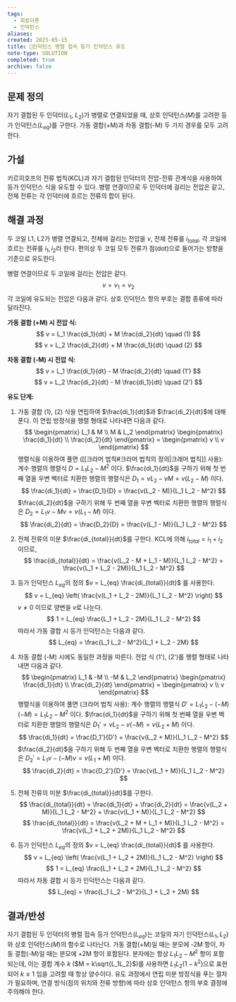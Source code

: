 ```yaml
---
tags:
  - 회로이론
  - 인덕턴스
aliases: 
created: 2025-05-15
title: 🔬인덕턴스 병렬 접속 등가 인덕턴스 유도
note-type: SOLUTION
completed: true
archive: false
---
```


## 문제 정의

자기 결합된 두 인덕터($L_1$, $L_2$)가 병렬로 연결되었을 때, 상호 인덕턴스($M$)를 고려한 등가 인덕턴스($L_{eq}$)를 구한다. 가동 결합(+M)과 차동 결합(-M) 두 가지 경우를 모두 고려한다.

## 가설

키르히호프의 전류 법칙(KCL)과 자기 결합된 인덕터의 전압-전류 관계식을 사용하여 등가 인덕턴스 식을 유도할 수 있다. 병렬 연결이므로 두 인덕터에 걸리는 전압은 같고, 전체 전류는 각 인덕터에 흐르는 전류의 합이 된다.

## 해결 과정

두 코일 L1, L2가 병렬 연결되고, 전체에 걸리는 전압을 $v$, 전체 전류를 $i_{total}$, 각 코일에 흐르는 전류를 $i_1, i_2$라 한다. 편의상 두 코일 모두 전류가 점(dot)으로 들어가는 방향을 기준으로 유도한다.

병렬 연결이므로 두 코일에 걸리는 전압은 같다.
$$
v = v_1 = v_2
$$
각 코일에 유도되는 전압은 다음과 같다. 상호 인덕턴스 항의 부호는 결합 종류에 따라 달라진다.

**가동 결합 (+M) 시 전압 식:**
$$
v = L_1 \frac{di_1}{dt} + M \frac{di_2}{dt} \quad (1)
$$
$$
v = L_2 \frac{di_2}{dt} + M \frac{di_1}{dt} \quad (2)
$$

**차동 결합 (-M) 시 전압 식:**
$$
v = L_1 \frac{di_1}{dt} - M \frac{di_2}{dt} \quad (1')
$$
$$
v = L_2 \frac{di_2}{dt} - M \frac{di_1}{dt} \quad (2')
$$

**유도 단계:**

1.  가동 결합 (1), (2) 식을 연립하여 $\frac{di_1}{dt}$과 $\frac{di_2}{dt}$에 대해 푼다. 이 연립 방정식을 행렬 형태로 나타내면 다음과 같다.
    $$
    \begin{pmatrix} L_1 & M \\ M & L_2 \end{pmatrix} \begin{pmatrix} \frac{di_1}{dt} \\ \frac{di_2}{dt} \end{pmatrix} = \begin{pmatrix} v \\ v \end{pmatrix}
    $$
    행렬식을 이용하여 풀면 ([[크라머 법칙#크라머 법칙의 정의|크래머 법칙]] 사용):
    계수 행렬의 행렬식 $D = L_1 L_2 - M^2$ 이다.
    $\frac{di_1}{dt}$을 구하기 위해 첫 번째 열을 우변 벡터로 치환한 행렬의 행렬식은 $D_1 = v L_2 - v M = v(L_2 - M)$ 이다.
    $$
    \frac{di_1}{dt} = \frac{D_1}{D} = \frac{v(L_2 - M)}{L_1 L_2 - M^2}
    $$
    $\frac{di_2}{dt}$을 구하기 위해 두 번째 열을 우변 벡터로 치환한 행렬의 행렬식은 $D_2 = L_1 v - M v = v(L_1 - M)$ 이다.
    $$
    \frac{di_2}{dt} = \frac{D_2}{D} = \frac{v(L_1 - M)}{L_1 L_2 - M^2}
    $$

2.  전체 전류의 미분 $\frac{di_{total}}{dt}$를 구한다. KCL에 의해 $i_{total} = i_1 + i_2$ 이므로,
    $$
$$
    $$
    \frac{di_{total}}{dt} = \frac{v(L_2 - M + L_1 - M)}{L_1 L_2 - M^2} = \frac{v(L_1 + L_2 - 2M)}{L_1 L_2 - M^2}
    $$

3.  등가 인덕턴스 $L_{eq}$의 정의 $v = L_{eq} \frac{di_{total}}{dt}$ 를 사용한다.
    $$
    v = L_{eq} \left( \frac{v(L_1 + L_2 - 2M)}{L_1 L_2 - M^2} \right)
    $$
    $v \neq 0$ 이므로 양변을 $v$로 나눈다.
    $$
    1 = L_{eq} \frac{L_1 + L_2 - 2M}{L_1 L_2 - M^2}
    $$
    따라서 가동 결합 시 등가 인덕턴스는 다음과 같다.
    $$
    L_{eq} = \frac{L_1 L_2 - M^2}{L_1 + L_2 - 2M}
    $$

4.  차동 결합 (-M) 시에도 동일한 과정을 따른다. 전압 식 (1'), (2')를 행렬 형태로 나타내면 다음과 같다.
    $$
    \begin{pmatrix} L_1 & -M \\ -M & L_2 \end{pmatrix} \begin{pmatrix} \frac{di_1}{dt} \\ \frac{di_2}{dt} \end{pmatrix} = \begin{pmatrix} v \\ v \end{pmatrix}
    $$
    행렬식을 이용하여 풀면 (크라머 법칙 사용):
    계수 행렬의 행렬식 $D' = L_1 L_2 - (-M)(-M) = L_1 L_2 - M^2$ 이다.
    $\frac{di_1}{dt}$을 구하기 위해 첫 번째 열을 우변 벡터로 치환한 행렬의 행렬식은 $D_1' = v L_2 - v (-M) = v(L_2 + M)$ 이다.
    $$
    \frac{di_1}{dt} = \frac{D_1'}{D'} = \frac{v(L_2 + M)}{L_1 L_2 - M^2}
    $$
    $\frac{di_2}{dt}$을 구하기 위해 두 번째 열을 우변 벡터로 치환한 행렬의 행렬식은 $D_2' = L_1 v - (-M) v = v(L_1 + M)$ 이다.
    $$
    \frac{di_2}{dt} = \frac{D_2'}{D'} = \frac{v(L_1 + M)}{L_1 L_2 - M^2}
    $$

5.  전체 전류의 미분 $\frac{di_{total}}{dt}$를 구한다.
    $$
    \frac{di_{total}}{dt} = \frac{di_1}{dt} + \frac{di_2}{dt} = \frac{v(L_2 + M)}{L_1 L_2 - M^2} + \frac{v(L_1 + M)}{L_1 L_2 - M^2}
    $$
    $$
    \frac{di_{total}}{dt} = \frac{v(L_2 + M + L_1 + M)}{L_1 L_2 - M^2} = \frac{v(L_1 + L_2 + 2M)}{L_1 L_2 - M^2}
    $$

6.  등가 인덕턴스 $L_{eq}$의 정의 $v = L_{eq} \frac{di_{total}}{dt}$ 를 사용한다.
    $$
    v = L_{eq} \left( \frac{v(L_1 + L_2 + 2M)}{L_1 L_2 - M^2} \right)
    $$
    $$
    1 = L_{eq} \frac{L_1 + L_2 + 2M}{L_1 L_2 - M^2}
    $$
    따라서 차동 결합 시 등가 인덕턴스는 다음과 같다.
    $$
    L_{eq} = \frac{L_1 L_2 - M^2}{L_1 + L_2 + 2M}
    $$

## 결과/반성

자기 결합된 두 인덕터의 병렬 접속 등가 인덕턴스($L_{eq}$)는 코일의 자기 인덕턴스($L_1, L_2$)와 상호 인덕턴스($M$)의 함수로 나타난다. 가동 결합(+M)일 때는 분모에 -2M 항이, 차동 결합(-M)일 때는 분모에 +2M 항이 포함된다. 분자에는 항상 $L_1L_2 - M^2$ 항이 포함되는데, 이는 결합 계수 $k$ ($M = k\sqrt{L_1L_2}$)를 사용하면 $L_1L_2(1-k^2)$으로 표현되어 $k \le 1$ 임을 고려할 때 항상 양수이다. 유도 과정에서 연립 미분 방정식을 푸는 절차가 필요하며, 연결 방식(점의 위치와 전류 방향)에 따라 상호 인덕턴스 항의 부호 결정에 주의해야 한다.